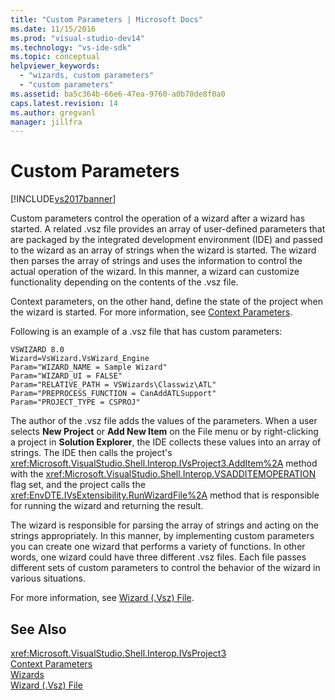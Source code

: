 ```yaml
---
title: "Custom Parameters | Microsoft Docs"
ms.date: 11/15/2016
ms.prod: "visual-studio-dev14"
ms.technology: "vs-ide-sdk"
ms.topic: conceptual
helpviewer_keywords: 
  - "wizards, custom parameters"
  - "custom parameters"
ms.assetid: ba5c364b-66e6-47ea-9760-a0b70de8f0a0
caps.latest.revision: 14
ms.author: gregvanl
manager: jillfra
---
```

# Custom Parameters
[!INCLUDE[vs2017banner](../../includes/vs2017banner.md)]

Custom parameters control the operation of a wizard after a wizard has started. A related .vsz file provides an array of user-defined parameters that are packaged by the integrated development environment (IDE) and passed to the wizard as an array of strings when the wizard is started. The wizard then parses the array of strings and uses the information to control the actual operation of the wizard. In this manner, a wizard can customize functionality depending on the contents of the .vsz file.  
  
 Context parameters, on the other hand, define the state of the project when the wizard is started. For more information, see [Context Parameters](../../extensibility/internals/context-parameters.md).  
  
 Following is an example of a .vsz file that has custom parameters:  
  
```  
VSWIZARD 8.0  
Wizard=VsWizard.VsWizard_Engine  
Param="WIZARD_NAME = Sample Wizard"  
Param="WIZARD_UI = FALSE"  
Param="RELATIVE_PATH = VSWizards\Classwiz\ATL"  
Param="PREPROCESS_FUNCTION = CanAddATLSupport"  
Param="PROJECT_TYPE = CSPROJ"  
```  
  
 The author of the .vsz file adds the values of the parameters. When a user selects **New Project** or **Add New Item** on the File menu or by right-clicking a project in **Solution Explorer**, the IDE collects these values into an array of strings. The IDE then calls the project's <xref:Microsoft.VisualStudio.Shell.Interop.IVsProject3.AddItem%2A> method with the <xref:Microsoft.VisualStudio.Shell.Interop.VSADDITEMOPERATION> flag set, and the project calls the <xref:EnvDTE.IVsExtensibility.RunWizardFile%2A> method that is responsible for running the wizard and returning the result.  
  
 The wizard is responsible for parsing the array of strings and acting on the strings appropriately. In this manner, by implementing custom parameters you can create one wizard that performs a variety of functions. In other words, one wizard could have three different .vsz files. Each file passes different sets of custom parameters to control the behavior of the wizard in various situations.  
  
 For more information, see [Wizard (.Vsz) File](../../extensibility/internals/wizard-dot-vsz-file.md).  
  
## See Also  
 <xref:Microsoft.VisualStudio.Shell.Interop.IVsProject3>   
 [Context Parameters](../../extensibility/internals/context-parameters.md)   
 [Wizards](../../extensibility/internals/wizards.md)   
 [Wizard (.Vsz) File](../../extensibility/internals/wizard-dot-vsz-file.md)
